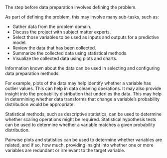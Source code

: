 The step before data preparation involves defining the problem.

As part of defining the problem, this may involve many sub-tasks, such as:

-   Gather data from the problem domain.
-   Discuss the project with subject matter experts.
-   Select those variables to be used as inputs and outputs for a predictive model.
-   Review the data that has been collected.
-   Summarize the collected data using statistical methods.
-   Visualize the collected data using plots and charts.

Information known about the data can be used in selecting and configuring data preparation methods.

For example, plots of the data may help identify whether a variable has outlier values. This can help in data cleaning operations. It may also provide insight into the probability distribution that underlies the data. This may help in determining whether data transforms that change a variable’s probability distribution would be appropriate.

Statistical methods, such as descriptive statistics, can be used to determine whether scaling operations might be required. Statistical hypothesis tests can be used to determine whether a variable matches a given probability distribution.

Pairwise plots and statistics can be used to determine whether variables are related, and if so, how much, providing insight into whether one or more variables are redundant or irrelevant to the target variable.